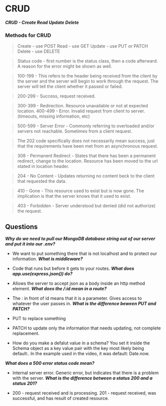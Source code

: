 # CRUD
***CRUD - Create Read Update Delete***

### Methods for CRUD
> Create - use POST Read - use GET Update - use PUT or PATCH Delete - use DELETE

>Status code - first number is the status class, then a code afterward. A reason for the error might be shown as well.

>100-199 - This refers to the header being received from the client by the server and the server will begin to work through the request. The server will tell the client whether it passed or failed.


>200-299 - Success, request received.

>300-399 - Redirection. Resource unavailable or not at expected location. 400-499 - Error. Invalid request from client to server. (timeouts, missing information, etc)

>500-599 - Server Error - Commonly referring to overloaded and/or servers not reachable. Sometimes from a client request.

>The 202 code specifically does not necessarily mean success, just that the requirements have been met from an asynchronous request.

>308 - Permanent Redirect - States that there has been a permanent redirect, change to the location. Resource has been moved to the url stated in location header.

>204 - No Content - Updates returning no content beck to the client that requested the data.

>410 - Gone - This resource used to exist but is now gone. The implication is that the server knows that it used to exist.

>403 - Forbidden - Server understood but denied (did not authorize) the request.

## Questions
***Why do we need to pull our MongoDB database string out of our server and put it into our .env?***

- We want to put something there that is not localhost and to protect our information.
***What is middleware?***

- Code that runs but before it gets to your routes.
***What does app.use(express.json()) do?***

- Allows the server to accept json as a body inside an http method element.
***What does the /:id mean in a route?***

- The : in front of id means that it is a parameter. Gives access to whatever the user passes in.
***What is the difference beween PUT and PATCH?***

- PUT to replace something
- PATCH to update only the information that needs updating, not complete replacement.
- How do you make a defalut value in a schema? You set it inside the Schema object as a key value pair with the key most likely being default:. In the example used in the video, it was default: Date.now.

***What does a 500 error status code mean?***

- Internal server error. Generic error, but indicates that there is a problem with the server.
***What is the difference between a status 200 and a status 201?***

- 200 - request received and is processing. 201 - request received, was successful, and has result of created resource.
